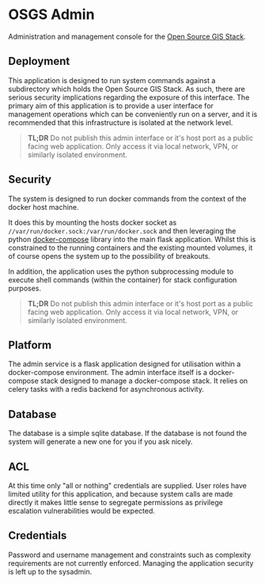 # OSGS Admin

Administration and management console for the [Open Source GIS Stack](https://github.com/kartoza/osgs).

## Deployment

This application is designed to run system commands against a subdirectory which holds the Open Source GIS Stack. As such, there are serious security implications regarding the exposure of this interface. The primary aim of this application is to provide a user interface for management operations which can be conveniently run on a server, and it is recommended that this infrastructure is isolated at the network level.

> **TL;DR** Do not publish this admin interface or it's host port as a public facing web application. Only access it via local network, VPN, or similarly isolated environment.

## Security

The system is designed to run docker commands from the context of the docker host machine.

It does this by mounting the hosts docker socket as `//var/run/docker.sock:/var/run/docker.sock` and then leveraging the python [docker-compose](https://pypi.org/project/docker-compose/) library into the main flask application. Whilst this is constrained to the running containers and the existing mounted volumes, it of course opens the system up to the possibility of breakouts.

In addition, the application uses the python subprocessing module to execute shell commands (within the container) for stack configuration purposes.

> **TL;DR** Do not publish this admin interface or it's host port as a public facing web application. Only access it via local network, VPN, or similarly isolated environment.

## Platform

The admin service is a flask application designed for utilisation within a docker-compose environment. The admin interface itself is a docker-compose stack designed to manage a docker-compose stack. It relies on celery tasks with a redis backend for asynchronous activity.

## Database

The database is a simple sqlite database. If the database is not found the system will generate a new one for you if you ask nicely.

## ACL

At this time only "all or nothing" credentials are supplied. User roles have limited utility for this application, and because system calls are made directly it makes little sense to segregate permissions as privilege escalation vulnerabilities would be expected.

## Credentials

Password and username management and constraints such as complexity requirements are not currently enforced. Managing the application security is left up to the sysadmin.
